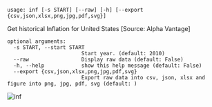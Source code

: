 ```
usage: inf [-s START] [--raw] [-h] [--export {csv,json,xlsx,png,jpg,pdf,svg}]
```

Get historical Inflation for United States [Source: Alpha Vantage]
```
optional arguments:
  -s START, --start START
                        Start year. (default: 2010)
  --raw                 Display raw data (default: False)
  -h, --help            show this help message (default: False)
  --export {csv,json,xlsx,png,jpg,pdf,svg}
                        Export raw data into csv, json, xlsx and figure into png, jpg, pdf, svg (default: )
```

![inf](https://user-images.githubusercontent.com/46355364/154041865-150b4f11-6113-4563-a239-8a023ef6c6c7.png)
